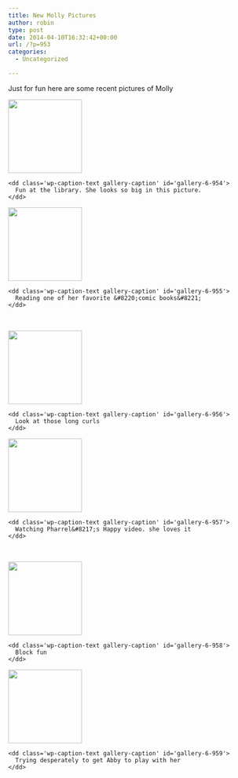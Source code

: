 ```yaml
---
title: New Molly Pictures
author: robin
type: post
date: 2014-04-10T16:32:42+00:00
url: /?p=953
categories:
  - Uncategorized

---
```

Just for fun here are some recent pictures of Molly

<div id='gallery-6' class='gallery galleryid-953 gallery-columns-2 gallery-size-thumbnail'>
  <dl class='gallery-item'>
    <dt class='gallery-icon portrait'>
      <a href='http://robinandmike.com/?attachment_id=954'><img width="150" height="150" src="http://robinandmike.com/wp-content/uploads/2014/04/IMG_0174-150x150.jpg" class="attachment-thumbnail size-thumbnail" alt="" aria-describedby="gallery-6-954" /></a>
    </dt>
    
    <dd class='wp-caption-text gallery-caption' id='gallery-6-954'>
      Fun at the library. She looks so big in this picture.
    </dd>
  </dl>
  
  <dl class='gallery-item'>
    <dt class='gallery-icon landscape'>
      <a href='http://robinandmike.com/?attachment_id=955'><img width="150" height="150" src="http://robinandmike.com/wp-content/uploads/2014/04/IMG_0191-150x150.jpg" class="attachment-thumbnail size-thumbnail" alt="" aria-describedby="gallery-6-955" /></a>
    </dt>
    
    <dd class='wp-caption-text gallery-caption' id='gallery-6-955'>
      Reading one of her favorite &#8220;comic books&#8221;
    </dd>
  </dl>
  
  <br style="clear: both" />
  
  <dl class='gallery-item'>
    <dt class='gallery-icon landscape'>
      <a href='http://robinandmike.com/?attachment_id=956'><img width="150" height="150" src="http://robinandmike.com/wp-content/uploads/2014/04/IMG_0196-150x150.jpg" class="attachment-thumbnail size-thumbnail" alt="" aria-describedby="gallery-6-956" /></a>
    </dt>
    
    <dd class='wp-caption-text gallery-caption' id='gallery-6-956'>
      Look at those long curls
    </dd>
  </dl>
  
  <dl class='gallery-item'>
    <dt class='gallery-icon landscape'>
      <a href='http://robinandmike.com/?attachment_id=957'><img width="150" height="150" src="http://robinandmike.com/wp-content/uploads/2014/04/IMG_0277-150x150.jpg" class="attachment-thumbnail size-thumbnail" alt="" aria-describedby="gallery-6-957" /></a>
    </dt>
    
    <dd class='wp-caption-text gallery-caption' id='gallery-6-957'>
      Watching Pharrel&#8217;s Happy video. she loves it
    </dd>
  </dl>
  
  <br style="clear: both" />
  
  <dl class='gallery-item'>
    <dt class='gallery-icon landscape'>
      <a href='http://robinandmike.com/?attachment_id=958'><img width="150" height="150" src="http://robinandmike.com/wp-content/uploads/2014/04/IMG_0286-150x150.jpg" class="attachment-thumbnail size-thumbnail" alt="" aria-describedby="gallery-6-958" /></a>
    </dt>
    
    <dd class='wp-caption-text gallery-caption' id='gallery-6-958'>
      Block fun
    </dd>
  </dl>
  
  <dl class='gallery-item'>
    <dt class='gallery-icon landscape'>
      <a href='http://robinandmike.com/?attachment_id=959'><img width="150" height="150" src="http://robinandmike.com/wp-content/uploads/2014/04/IMG_0290-150x150.jpg" class="attachment-thumbnail size-thumbnail" alt="" aria-describedby="gallery-6-959" /></a>
    </dt>
    
    <dd class='wp-caption-text gallery-caption' id='gallery-6-959'>
      Trying desperately to get Abby to play with her
    </dd>
  </dl>
  
  <br style="clear: both" />
</div>